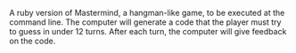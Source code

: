 A ruby version of Mastermind, a hangman-like game, to be executed at the command line. The computer will generate a code that the player must try to guess in under 12 turns. After each turn, the computer will give feedback on the code.
